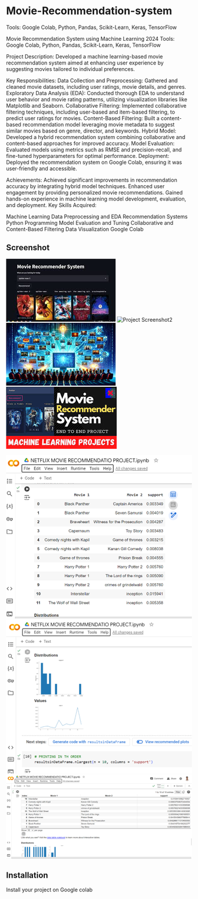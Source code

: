 # Movie-Recommendation-system
Tools: Google Colab, Python, Pandas, Scikit-Learn, Keras, TensorFlow

Movie Recommendation System using Machine Learning
2024
Tools: Google Colab, Python, Pandas, Scikit-Learn, Keras, TensorFlow

Project Description:
Developed a machine learning-based movie recommendation system aimed at enhancing user experience by suggesting movies tailored to individual preferences.

Key Responsibilities:
Data Collection and Preprocessing: Gathered and cleaned movie datasets, including user ratings, movie details, and genres.
Exploratory Data Analysis (EDA): Conducted thorough EDA to understand user behavior and movie rating patterns, utilizing visualization libraries like Matplotlib and Seaborn.
Collaborative Filtering: Implemented collaborative filtering techniques, including user-based and item-based filtering, to predict user ratings for movies.
Content-Based Filtering: Built a content-based recommendation model leveraging movie metadata to suggest similar movies based on genre, director, and keywords.
Hybrid Model: Developed a hybrid recommendation system combining collaborative and content-based approaches for improved accuracy.
Model Evaluation: Evaluated models using metrics such as RMSE and precision-recall, and fine-tuned hyperparameters for optimal performance.
Deployment: Deployed the recommendation system on Google Colab, ensuring it was user-friendly and accessible.

Achievements:
Achieved significant improvements in recommendation accuracy by integrating hybrid model techniques.
Enhanced user engagement by providing personalized movie recommendations.
Gained hands-on experience in machine learning model development, evaluation, and deployment.
Key Skills Acquired:

Machine Learning
Data Preprocessing and EDA
Recommendation Systems
Python Programming
Model Evaluation and Tuning
Collaborative and Content-Based Filtering
Data Visualization
Google Colab

## Screenshot

![Project Screenshot1](https://github.com/Rajatkapoor01/Movie-Recommendation-system/blob/main/ScreenShort/m1.jpg)
![Project Screenshot2](https://github.com/Rajatkapoor01/Movie-Recommendation-system/blob/main/ScreenShort/m2.jpg)
![Project Screenshot3](https://github.com/Rajatkapoor01/Movie-Recommendation-system/blob/main/ScreenShort/m3.jpg)
![Project Screenshot4](https://github.com/Rajatkapoor01/Movie-Recommendation-system/blob/main/ScreenShort/m4.jpg)

![Project Screenshot 1](https://github.com/Rajatkapoor01/Movie-Recommendation-system/blob/main/ScreenShort/mR1.png)
![Project Screenshot 2](https://github.com/Rajatkapoor01/Movie-Recommendation-system/blob/main/ScreenShort/mR2.png)
![Project Screenshot 3](https://github.com/Rajatkapoor01/Movie-Recommendation-system/blob/main/ScreenShort/mR3.png)

## Installation

Install your project on Google colab
